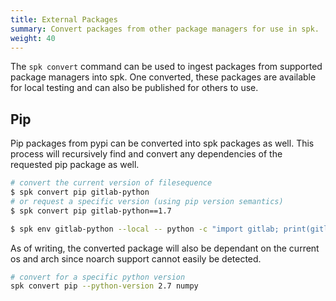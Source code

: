 ```yaml
---
title: External Packages
summary: Convert packages from other package managers for use in spk.
weight: 40
---
```


The `spk convert` command can be used to ingest packages from supported package managers into spk. One converted, these packages are available for local testing and can also be published for others to use.

## Pip

Pip packages from pypi can be converted into spk packages as well. This process will recursively find and convert any dependencies of the requested pip package as well.

```sh
# convert the current version of filesequence
$ spk convert pip gitlab-python
# or request a specific version (using pip version semantics)
$ spk convert pip gitlab-python==1.7

$ spk env gitlab-python --local -- python -c "import gitlab; print(gitlab)"
```

As of writing, the converted package will also be dependant on the current os and arch since noarch support cannot easily be detected.

```sh
# convert for a specific python version
spk convert pip --python-version 2.7 numpy
```
